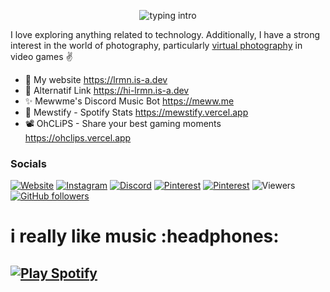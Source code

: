 <p align="center">
<img src="https://readme-typing-svg.herokuapp.com?color=00f982&center=true&vCenter=true&lines=Hello+everyone!!!;My+name's+L+RMN.;So+if+you're+looking+for someone;who+is+mediocre+at+everything+and;has+a+knack+for+making+bad+jokes,;+I'm+your+guy!" alt="typing intro">
</p>

I love exploring anything related to technology.
Additionally, I have a strong interest in the world of photography, particularly [virtual photography][virtualphotography] in video games ✌️


- 🚀 My website <a href="https://lrmn.is-a.dev" target="blank">https://lrmn.is-a.dev</a>
- 💬 Alternatif Link <a href="https://hi-lrmn.is-a.dev" target="blank">https://hi-lrmn.is-a.dev</a>
- ✨ Mewwme's Discord Music Bot <a href="https://meww.me" target="blank">https://meww.me</a>
- 🌟 Mewstify - Spotify Stats <a href="https://mewstify.vercel.app" target="blank">https://mewstify.vercel.app</a>
- 📽️ OhCLiPS - Share your best gaming moments <a href="https://ohclips.vercel.app/" target="blank">https://ohclips.vercel.app</a>

### Socials

[![Website](https://img.shields.io/badge/Website-Visit%20Now-blue?style=flat&logo=About.me&logoColor=white)](https://hi-lrmn.is-a.dev) [![Instagram](https://img.shields.io/badge/Instagram-%23E4405F.svg?logo=Instagram&logoColor=white)](https://instagram.com/romanroman.nya) [![Discord](https://img.shields.io/badge/Discord-%237289DA.svg?logo=discord&logoColor=white)](https://discord.gg/6EXgrmtkPX) [![Pinterest](https://img.shields.io/badge/Pinterest-E60023.svg?logo=Pinterest&logoColor=white)](https://id.pinterest.com/romanromannya/) [![Pinterest](https://img.shields.io/badge/YouTube-red.svg?logo=YouTube-red&logoColor=white)](https://www.youtube.com/@LRMN_vp/videos) ![Viewers](https://visitor-badge.laobi.icu/badge?page_id=lrmn7.lrmn7&) [![GitHub followers](https://img.shields.io/github/followers/lrmn7?label=Follow&style=social)](https://github.com/lrmn7)

<h1>
  i really like music :headphones:
</h1>

[![Play Spotify](https://lrmn7.vercel.app/api)](https://open.spotify.com/user/31urnjrljaimmmf52sealktmdz3i)
---


[virtualphotography]: https://vp.lrmn.fun